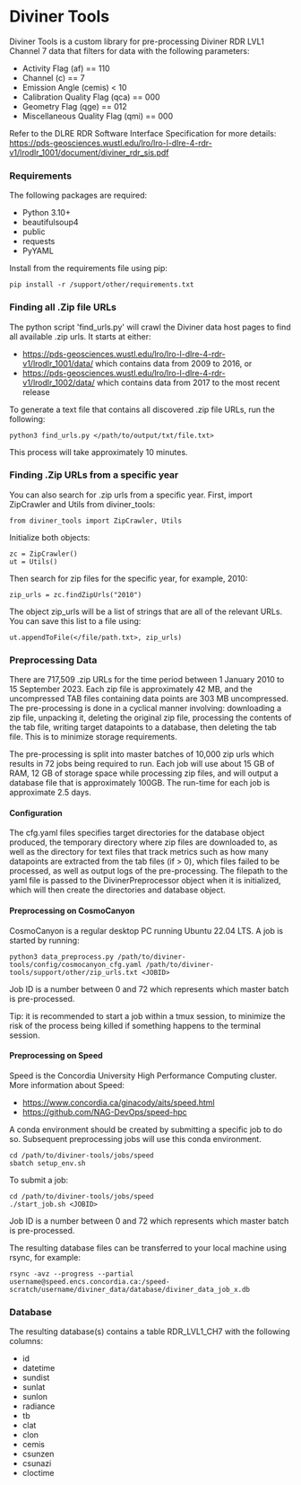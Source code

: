 # Diviner Tools
Diviner Tools is a custom library for pre-processing Diviner RDR LVL1 Channel 7 data that filters for data with the following parameters:
* Activity Flag (af) == 110
* Channel (c) == 7
* Emission Angle (cemis) < 10
* Calibration Quality Flag (qca) == 000
* Geometry Flag (qge) == 012
* Miscellaneous Quality Flag (qmi) == 000

Refer to the DLRE RDR Software Interface Specification for more details: https://pds-geosciences.wustl.edu/lro/lro-l-dlre-4-rdr-v1/lrodlr_1001/document/diviner_rdr_sis.pdf

### Requirements
The following packages are required:
* Python 3.10+
* beautifulsoup4
* public
* requests
* PyYAML

Install from the requirements file using pip:

	pip install -r /support/other/requirements.txt

### Finding all .Zip file URLs
The python script 'find_urls.py' will crawl the Diviner data host pages to find all available .zip urls. It starts at either:
* https://pds-geosciences.wustl.edu/lro/lro-l-dlre-4-rdr-v1/lrodlr_1001/data/ which contains data from 2009 to 2016, or
* https://pds-geosciences.wustl.edu/lro/lro-l-dlre-4-rdr-v1/lrodlr_1002/data/ which contains data from 2017 to the most recent release

To generate a text file that contains all discovered .zip file URLs, run the following:

    python3 find_urls.py </path/to/output/txt/file.txt>

This process will take approximately 10 minutes.

### Finding .Zip URLs from a specific year

You can also search for .zip urls from a specific year. First, import ZipCrawler and Utils from diviner_tools:

	from diviner_tools import ZipCrawler, Utils

Initialize both objects:

	zc = ZipCrawler()
	ut = Utils()

Then search for zip files for the specific year, for example, 2010:

	zip_urls = zc.findZipUrls("2010")

The object zip_urls will be a list of strings that are all of the relevant URLs. You can save this list to a file using:

	ut.appendToFile(</file/path.txt>, zip_urls)

### Preprocessing Data

There are 717,509 .zip URLs for the time period between 1 January 2010 to 15 September 2023. Each zip file is approximately 42 MB, and the uncompressed TAB files containing data points are 303 MB uncompressed. The pre-processing is done in a cyclical manner involving: downloading a zip file, unpacking it, deleting the original zip file, processing the contents of the tab file, writing target datapoints to a database, then deleting the tab file. This is to minimize storage requirements.

The pre-processing is split into master batches of 10,000 zip urls which results in 72 jobs being required to run. Each job will use about 15 GB of RAM, 12 GB of storage space while processing zip files, and will output a database file that is approximately 100GB. The run-time for each job is approximate 2.5 days.

#### Configuration

 The cfg.yaml files specifies target directories for the database object produced, the temporary directory where zip files are downloaded to, as well as the directory for text files that track metrics such as how many datapoints are extracted from the tab files (if > 0), which files failed to be processed, as well as output logs of the pre-processing. The filepath to the yaml file is passed to the DivinerPreprocessor object when it is initialized, which will then create the directories and database object. 

#### Preprocessing on CosmoCanyon

CosmoCanyon is a regular desktop PC running Ubuntu 22.04 LTS. A job is started by running:

	python3 data_preprocess.py /path/to/diviner-tools/config/cosmocanyon_cfg.yaml /path/to/diviner-tools/support/other/zip_urls.txt <JOBID>

Job ID is a number between 0 and 72 which represents which master batch is pre-processed.

Tip: it is recommended to start a job within a tmux session, to minimize the risk of the process  being killed if something happens to the terminal session. 

#### Preprocessing on Speed
Speed is the Concordia University High Performance Computing cluster. More information about Speed:
* https://www.concordia.ca/ginacody/aits/speed.html
* https://github.com/NAG-DevOps/speed-hpc

A conda environment should be created by submitting a specific job to do so. Subsequent preprocessing jobs will use this conda environment.

	cd /path/to/diviner-tools/jobs/speed
	sbatch setup_env.sh

To submit a job:

	cd /path/to/diviner-tools/jobs/speed
	./start_job.sh <JOBID>

Job ID is a number between 0 and 72 which represents which master batch is pre-processed.

The resulting database files can be transferred to your local machine using rsync, for example:
	
	rsync -avz --progress --partial username@speed.encs.concordia.ca:/speed-scratch/username/diviner_data/database/diviner_data_job_x.db

### Database

The resulting database(s) contains a table RDR_LVL1_CH7 with the following columns:
* id
* datetime
* sundist
* sunlat
* sunlon
* radiance
* tb
* clat
* clon
* cemis
* csunzen
* csunazi
* cloctime